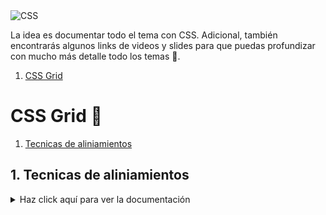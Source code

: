 <img src="https://i.imgur.com/ByBauPY.jpg" alt="CSS">

La idea es documentar todo el tema con CSS. Adicional, también encontrarás algunos links de videos  y slides para que puedas profundizar con mucho más detalle todo los temas 🥳.

1. [CSS Grid](#css-grid-)


# CSS Grid 💚

1. [Tecnicas de aliniamientos](#1-tecnicas-de-aliniamientos)


## 1. Tecnicas de aliniamientos

<details>
  <summary>Haz click aquí para ver la documentación </summary>
  
  <br/>
  
  * [Tecnica de Margin](https://codepen.io/hackchan/pen/oNYQaQB)
  * [Tecnica del Line-hight](https://codepen.io/hackchan/pen/rNWoZzY)
     
</details>

